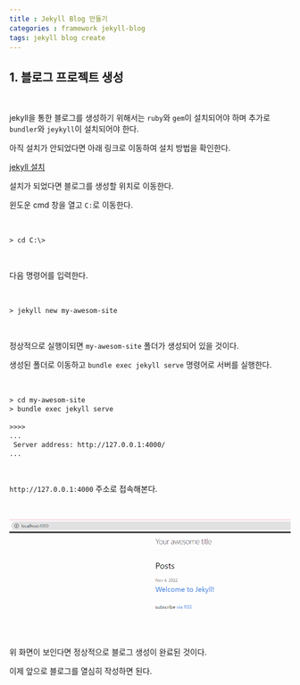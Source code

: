 ```yaml
---
title : Jekyll Blog 만들기
categories : framework jekyll-blog
tags: jekyll blog create
--- 
```


## 1. 블로그 프로젝트 생성

<br>

jekyll을 통한 블로그를 생성하기 위해서는 `ruby`와 `gem`이 설치되어야 하며 추가로 `bundler`와 `jeykyll`이 설치되어야 한다.

아직 설치가 안되었다면 아래 링크로 이동하여 설치 방법을 확인한다. 

[jekyll 설치](/jekyll/installation/jekyll-blog-installation/)

설치가 되었다면 블로그를 생성할 위치로 이동한다. 

윈도운 cmd 창을 열고 `C:`로 이동한다.

<br>

```
> cd C:\>
```

<br>

다음 명령어를 입력한다.

<br>

```
> jekyll new my-awesom-site
```
<br>

정상적으로 실행이되면 `my-awesom-site` 폴더가 생성되어 있을 것이다.

생성된 폴더로 이동하고 `bundle exec jekyll serve` 명령어로 서버를 실행한다. 

<br>

```
> cd my-awesom-site
> bundle exec jekyll serve

>>>>
...
 Server address: http://127.0.0.1:4000/
...
```

<br>

`http://127.0.0.1:4000` 주소로 접속해본다.

<br>

![블로그 화면](/assets/images/jekyll-blog/creating-jekyll-blog/1.png)

위 화면이 보인다면 정상적으로 블로그 생성이 완료된 것이다.

이제 앞으로 블로그를 열심히 작성하면 된다.








